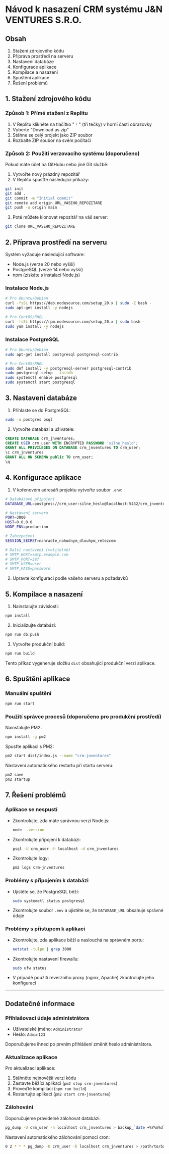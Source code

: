 # Návod k nasazení CRM systému J&N VENTURES S.R.O.

## Obsah
1. Stažení zdrojového kódu
2. Příprava prostředí na serveru
3. Nastavení databáze
4. Konfigurace aplikace
5. Kompilace a nasazení
6. Spuštění aplikace
7. Řešení problémů

## 1. Stažení zdrojového kódu

### Způsob 1: Přímé stažení z Replitu
1. V Replitu klikněte na tlačítko "⋮" (tři tečky) v horní části obrazovky
2. Vyberte "Download as zip"
3. Stáhne se celý projekt jako ZIP soubor
4. Rozbalte ZIP soubor na svém počítači

### Způsob 2: Použití verzovacího systému (doporučeno)
Pokud máte účet na GitHubu nebo jiné Git službě:
1. Vytvořte nový prázdný repozitář
2. V Replitu spusťte následující příkazy:
```bash
git init
git add .
git commit -m "Initial commit"
git remote add origin URL_VASEHO_REPOZITARE
git push -u origin main
```
3. Poté můžete klonovat repozitář na váš server:
```bash
git clone URL_VASEHO_REPOZITARE
```

## 2. Příprava prostředí na serveru

Systém vyžaduje následující software:
- Node.js (verze 20 nebo vyšší)
- PostgreSQL (verze 14 nebo vyšší)
- npm (získáte s instalací Node.js)

### Instalace Node.js
```bash
# Pro Ubuntu/Debian
curl -fsSL https://deb.nodesource.com/setup_20.x | sudo -E bash -
sudo apt-get install -y nodejs

# Pro CentOS/RHEL
curl -fsSL https://rpm.nodesource.com/setup_20.x | sudo bash -
sudo yum install -y nodejs
```

### Instalace PostgreSQL
```bash
# Pro Ubuntu/Debian
sudo apt-get install postgresql postgresql-contrib

# Pro CentOS/RHEL
sudo dnf install -y postgresql-server postgresql-contrib
sudo postgresql-setup --initdb
sudo systemctl enable postgresql
sudo systemctl start postgresql
```

## 3. Nastavení databáze

1. Přihlaste se do PostgreSQL:
```bash
sudo -u postgres psql
```

2. Vytvořte databázi a uživatele:
```sql
CREATE DATABASE crm_jnventures;
CREATE USER crm_user WITH ENCRYPTED PASSWORD 'silne_heslo';
GRANT ALL PRIVILEGES ON DATABASE crm_jnventures TO crm_user;
\c crm_jnventures
GRANT ALL ON SCHEMA public TO crm_user;
\q
```

## 4. Konfigurace aplikace

1. V kořenovém adresáři projektu vytvořte soubor `.env`:
```bash
# Databázové připojení
DATABASE_URL=postgres://crm_user:silne_heslo@localhost:5432/crm_jnventures

# Nastavení serveru
PORT=3000
HOST=0.0.0.0
NODE_ENV=production

# Zabezpečení
SESSION_SECRET=nahradte_nahodnym_dlouhym_retezcem

# Další nastavení (volitelné)
# SMTP_HOST=smtp.example.com
# SMTP_PORT=587
# SMTP_USER=user
# SMTP_PASS=password
```

2. Upravte konfiguraci podle vašeho serveru a požadavků

## 5. Kompilace a nasazení

1. Nainstalujte závislosti:
```bash
npm install
```

2. Inicializujte databázi:
```bash
npm run db:push
```

3. Vytvořte produkční build:
```bash
npm run build
```

Tento příkaz vygeneruje složku `dist` obsahující produkční verzi aplikace.

## 6. Spuštění aplikace

### Manuální spuštění
```bash
npm run start
```

### Použití správce procesů (doporučeno pro produkční prostředí)
Nainstalujte PM2:
```bash
npm install -g pm2
```

Spusťte aplikaci s PM2:
```bash
pm2 start dist/index.js --name "crm-jnventures"
```

Nastavení automatického restartu při startu serveru:
```bash
pm2 save
pm2 startup
```

## 7. Řešení problémů

### Aplikace se nespustí
- Zkontrolujte, zda máte správnou verzi Node.js:
  ```bash
  node --version
  ```

- Zkontrolujte připojení k databázi:
  ```bash
  psql -U crm_user -h localhost -d crm_jnventures
  ```

- Zkontrolujte logy:
  ```bash
  pm2 logs crm-jnventures
  ```

### Problémy s připojením k databázi
- Ujistěte se, že PostgreSQL běží:
  ```bash
  sudo systemctl status postgresql
  ```

- Zkontrolujte soubor `.env` a ujistěte se, že `DATABASE_URL` obsahuje správné údaje

### Problémy s přístupem k aplikaci
- Zkontrolujte, zda aplikace běží a naslouchá na správném portu:
  ```bash
  netstat -tulpn | grep 3000
  ```

- Zkontrolujte nastavení firewallu:
  ```bash
  sudo ufw status
  ```

- V případě použití reverzního proxy (nginx, Apache) zkontrolujte jeho konfiguraci

---

## Dodatečné informace

### Přihlašovací údaje administrátora
- Uživatelské jméno: `Administrator`
- Heslo: `Admin123`

Doporučujeme ihned po prvním přihlášení změnit heslo administrátora.

### Aktualizace aplikace
Pro aktualizaci aplikace:
1. Stáhněte nejnovější verzi kódu
2. Zastavte běžící aplikaci (`pm2 stop crm-jnventures`)
3. Proveďte kompilaci (`npm run build`)
4. Restartujte aplikaci (`pm2 start crm-jnventures`)

### Zálohování
Doporučujeme pravidelně zálohovat databázi:
```bash
pg_dump -U crm_user -h localhost crm_jnventures > backup_`date +%Y%m%d`.sql
```

Nastavení automatického zálohování pomocí cron:
```bash
0 2 * * * pg_dump -U crm_user -h localhost crm_jnventures > /path/to/backups/backup_`date +%Y%m%d`.sql
```